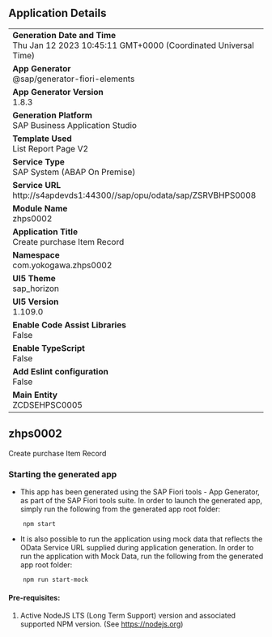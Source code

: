 ## Application Details
|               |
| ------------- |
|**Generation Date and Time**<br>Thu Jan 12 2023 10:45:11 GMT+0000 (Coordinated Universal Time)|
|**App Generator**<br>@sap/generator-fiori-elements|
|**App Generator Version**<br>1.8.3|
|**Generation Platform**<br>SAP Business Application Studio|
|**Template Used**<br>List Report Page V2|
|**Service Type**<br>SAP System (ABAP On Premise)|
|**Service URL**<br>http://s4apdevds1:44300//sap/opu/odata/sap/ZSRVBHPS0008
|**Module Name**<br>zhps0002|
|**Application Title**<br>Create purchase Item Record|
|**Namespace**<br>com.yokogawa.zhps0002|
|**UI5 Theme**<br>sap_horizon|
|**UI5 Version**<br>1.109.0|
|**Enable Code Assist Libraries**<br>False|
|**Enable TypeScript**<br>False|
|**Add Eslint configuration**<br>False|
|**Main Entity**<br>ZCDSEHPSC0005|

## zhps0002

Create purchase Item Record

### Starting the generated app

-   This app has been generated using the SAP Fiori tools - App Generator, as part of the SAP Fiori tools suite.  In order to launch the generated app, simply run the following from the generated app root folder:

```
    npm start
```

- It is also possible to run the application using mock data that reflects the OData Service URL supplied during application generation.  In order to run the application with Mock Data, run the following from the generated app root folder:

```
    npm run start-mock
```

#### Pre-requisites:

1. Active NodeJS LTS (Long Term Support) version and associated supported NPM version.  (See https://nodejs.org)


